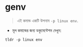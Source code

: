 # genv

> এই কমান্ড একটি উপনাম `-p linux env`.

- মূল কমান্ডের জন্য ডকুমেন্টেশন দেখুন:

`tldr -p linux env`
